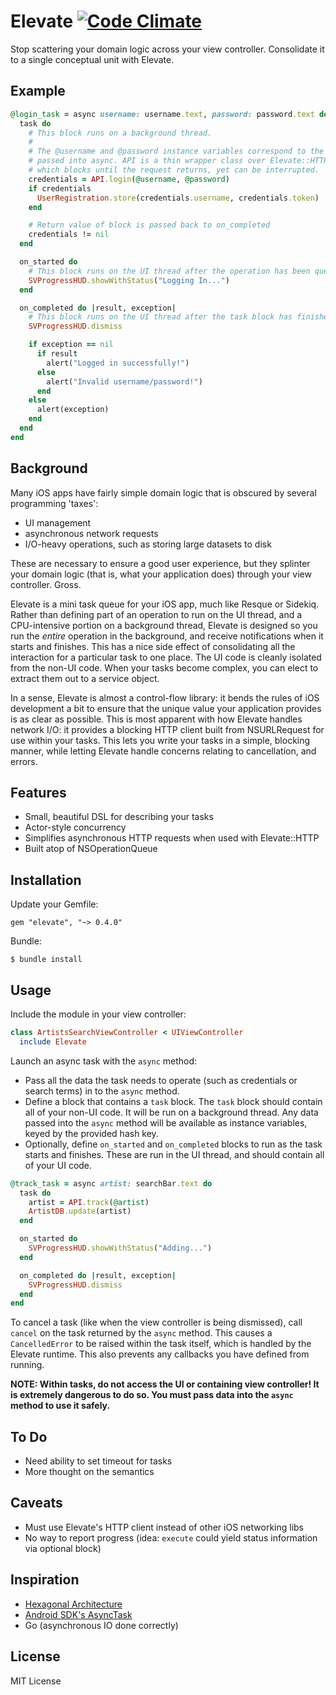Elevate  [![Code Climate](https://codeclimate.com/github/mattgreen/elevate.png)](https://codeclimate.com/github/mattgreen/elevate)
======

Stop scattering your domain logic across your view controller. Consolidate it to a single conceptual unit with Elevate.

Example
-------

```ruby
@login_task = async username: username.text, password: password.text do
  task do
    # This block runs on a background thread.
    #
    # The @username and @password instance variables correspond to the args
    # passed into async. API is a thin wrapper class over Elevate::HTTP,
    # which blocks until the request returns, yet can be interrupted.
    credentials = API.login(@username, @password)
    if credentials
      UserRegistration.store(credentials.username, credentials.token)
    end

    # Return value of block is passed back to on_completed
    credentials != nil
  end

  on_started do
    # This block runs on the UI thread after the operation has been queued.
    SVProgressHUD.showWithStatus("Logging In...")
  end

  on_completed do |result, exception|
    # This block runs on the UI thread after the task block has finished.
    SVProgressHUD.dismiss

    if exception == nil
      if result
        alert("Logged in successfully!")
      else
        alert("Invalid username/password!")
      end
    else
      alert(exception)
    end
  end
end
```

Background
-----------
Many iOS apps have fairly simple domain logic that is obscured by several programming 'taxes':

* UI management
* asynchronous network requests
* I/O-heavy operations, such as storing large datasets to disk

These are necessary to ensure a good user experience, but they splinter your domain logic (that is, what your application does) through your view controller. Gross.

Elevate is a mini task queue for your iOS app, much like Resque or Sidekiq. Rather than defining part of an operation to run on the UI thread, and a CPU-intensive portion on a background thread, Elevate is designed so you run the *entire* operation in the background, and receive notifications when it starts and finishes. This has a nice side effect of consolidating all the interaction for a particular task to one place. The UI code is cleanly isolated from the non-UI code. When your tasks become complex, you can elect to extract them out to a service object.

In a sense, Elevate is almost a control-flow library: it bends the rules of iOS development a bit to ensure that the unique value your application provides is as clear as possible. This is most apparent with how Elevate handles network I/O: it provides a blocking HTTP client built from NSURLRequest for use within your tasks. This lets you write your tasks in a simple, blocking manner, while letting Elevate handle concerns relating to cancellation, and errors. 

Features
--------

* Small, beautiful DSL for describing your tasks
* Actor-style concurrency
* Simplifies asynchronous HTTP requests when used with Elevate::HTTP
* Built atop of NSOperationQueue

Installation
------------
Update your Gemfile:

    gem "elevate", "~> 0.4.0"

Bundle:

    $ bundle install

Usage
-----

Include the module in your view controller:

```ruby
class ArtistsSearchViewController < UIViewController
  include Elevate
```

Launch an async task with the `async` method:

* Pass all the data the task needs to operate (such as credentials or search terms) in to the `async` method.
* Define a block that contains a `task` block. The `task` block should contain all of your non-UI code. It will be run on a background thread. Any data passed into the `async` method will be available as instance variables, keyed by the provided hash key.
* Optionally, define `on_started` and `on_completed` blocks to run as the task starts and finishes. These are run in the UI thread, and should contain all of your UI code.

```ruby
@track_task = async artist: searchBar.text do
  task do
    artist = API.track(@artist)
    ArtistDB.update(artist)
  end

  on_started do
    SVProgressHUD.showWithStatus("Adding...")
  end

  on_completed do |result, exception|
    SVProgressHUD.dismiss
  end
end
```

To cancel a task (like when the view controller is being dismissed), call `cancel` on the task returned by the `async` method. This causes a `CancelledError` to be raised within the task itself, which is handled by the Elevate runtime. This also prevents any callbacks you have defined from running.

**NOTE: Within tasks, do not access the UI or containing view controller! It is extremely dangerous to do so. You must pass data into the `async` method to use it safely.**

To Do
-----
* Need ability to set timeout for tasks
* More thought on the semantics

Caveats
---------
* Must use Elevate's HTTP client instead of other iOS networking libs
* No way to report progress (idea: `execute` could yield status information via optional block)

Inspiration
-----------
* [Hexagonal Architecture](http://alistair.cockburn.us/Hexagonal+architecture)
* [Android SDK's AsyncTask](http://developer.android.com/reference/android/os/AsyncTask.html)
* Go (asynchronous IO done correctly)

License
---------
MIT License

